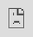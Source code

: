 ```yaml
---
title: "Insights Engine for AI Note-taking and analysis"
coverImage: "Studio-1-Single.png"
draft: true
---
```


Insights Engine

# AI note-taking & analysis for research

#### Get insights from your video interviews faster than ever.

![](images/Macbook-glow-2048x1271.png) 

<iframe src="https://player.vimeo.com/video/896101481?controls=0
&amp;h=42efa43eda&amp;badge=0&amp;autoplay=1&amp;loop=1&amp;autopause=0&amp;player_id=0&amp;app_id=58479&amp;muted=1" frameborder="0" allow="autoplay; fullscreen; picture-in-picture" allowfullscreen style="position:absolute;top:0;left:0;width:100%;height:100%;" title="BEAM"></iframe>

![](images/Macbook-glow.png)

<iframe src="https://player.vimeo.com/video/896101460?controls=0
&amp;h=42efa43eda&amp;badge=0&amp;autoplay=1&amp;loop=1&amp;autopause=0&amp;player_id=0&amp;app_id=58479&amp;muted=1" frameborder="0" allow="autoplay; fullscreen; picture-in-picture" allowfullscreen style="position:absolute;top:0;left:0;width:100%;height:100%;" title="BEAM"></iframe>

##### Add your videos

# Upload your videos or record a meeting

Capture and transcribe accurately and effortlessly. 

[Learn more](#)

Tagging

# AI topic tagging

#### Ask the AI to tag the key topics in the transcript.

[Learn more](https://beings.com/studio/) ![](images/Macbook-glow-2048x1271.png)

<iframe src="https://player.vimeo.com/video/896101529?controls=0
&amp;h=42efa43eda&amp;badge=0&amp;autoplay=1&amp;loop=1&amp;autopause=0&amp;player_id=0&amp;app_id=58479&amp;muted=1" frameborder="0" allow="autoplay; fullscreen; picture-in-picture" allowfullscreen style="position:absolute;top:0;left:0;width:100%;height:100%;" title="BEAM"></iframe>

## Putting together a proposal?

Let us help you get stakeholders on board. Answer a few questions and we'll generate a presentation you can download and share with your team.
